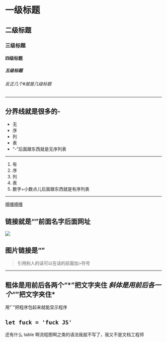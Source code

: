 # 一级标题
## 二级标题
### 三级标题
#### 四级标题
##### 五级标题
###### 反正几个#就是几级标题
----------------------
分界线就是很多的-
----------------------
- 无
- 序
- 列
- 表
- “-”后面跟东西就是无序列表
----------------------
1. 有
2. 序
3. 列
4. 表
5. 数字+小数点儿后面跟东西就是有序列表
---------------------
[嘀哩嘀哩](http://www.jianshu.co)

链接就是“[]()”前面名字后面网址
---------------------
![](https://i0.hdslb.com/bfs/article/9b2dd6a128967e0f3f486357fadf91e841445a64.png@860w_482h.webp)

图片链接是“![]()”
----------------------
> 引用别人的话可以在话的前面加>符号
----------------------
**粗体是用前后各两个“*”把文字夹住**
*斜体是用前后各一个“*”把文字夹住*
----------------------
用"`"把程序包起来就能显示程序

`let fuck = 'fuck JS'`
----------------------
还有什么 table 啊流程图啊之类的语法我就不写了，我又不是文档工程师

